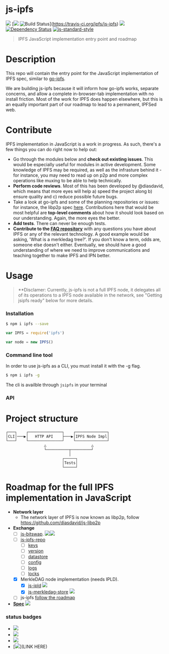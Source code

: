 js-ipfs
=======

[![](https://img.shields.io/badge/made%20by-Protocol%20Labs-blue.svg?style=flat-square)](http://ipn.io) [[![](https://img.shields.io/badge/freenode-%23ipfs-blue.svg?style=flat-square)](http://webchat.freenode.net/?channels=%23ipfs) ![Build Status](https://travis-ci.org/ipfs/js-ipfs.svg?style=flat-square)](https://travis-ci.org/ipfs/js-ipfs) ![](https://img.shields.io/badge/coverage-%3F-yellow.svg?style=flat-square) [![Dependency Status](https://david-dm.org/ipfs/js-ipfs.svg?style=flat-square)](https://david-dm.org/ipfs/js-ipfs) [![js-standard-style](https://img.shields.io/badge/code%20style-standard-brightgreen.svg?style=flat-square)](https://github.com/feross/standard)

> IPFS JavaScript implementation  entry point and roadmap

# Description

This repo will contain the entry point for the JavaScript implementation of IPFS spec, similar to [go-ipfs](https://github.com/ipfs/go-ipfs). 

We are building js-ipfs because it will inform how go-ipfs works, separate concerns, and allow a complete in-browser-tab implementation with no install friction. Most of the work for IPFS does happen elsewhere, but this is an equally important part of our roadmap to lead to a permanent, IPFSed web.

# Contribute

IPFS implementation in JavaScript is a work in progress. As such, there's a few things you can do right now to help out:

  * Go through the modules below and **check out existing issues**. This would be especially useful for modules in active development. Some knowledge of IPFS may be required, as well as the infrasture behind it - for instance, you may need to read up on p2p and more complex operations like muxing to be able to help technically.
  * **Perform code reviews**. Most of this has been developed by @diasdavid, which means that more eyes will help a) speed the project along b) ensure quality and c) reduce possible future bugs.
  * Take a look at go-ipfs and some of the planning repositories or issues: for instance, the libp2p spec [here](https://github.com/ipfs/specs/pull/19). Contributions here that would be most helpful are **top-level comments** about how it should look based on our understanding. Again, the more eyes the better.
  * **Add tests**. There can never be enough tests.
  * **Contribute to the [FAQ repository](https://github.com/ipfs/faq/issues)** with any questions you have about IPFS or any of the relevant technology. A good example would be asking, 'What is a merkledag tree?'. If you don't know a term, odds are, someone else doesn't either. Eventually, we should have a good understanding of where we need to improve communications and teaching together to make IPFS and IPN better.

# Usage

> **Disclamer: Currently, js-ipfs is not a full IPFS node, it delegates all of its operations to a IPFS node available in the network, see "Getting jsipfs ready" below for more details.

### Installation

```bash
$ npm i ipfs --save
```

```JavaScript
var IPFS = require('ipfs')

var node = new IPFS()
```

### Command line tool

In order to use js-ipfs as a CLI, you must install it with the -g flag.

```bash
$ npm i ipfs -g
```

The cli is availble through `jsipfs` in your terminal

### API


# Project structure

```
┌───┐    ┌───────────────┐    ┌──────────────┐
│CLI│───▶│   HTTP API    ├───▶│IPFS Node Impl│
└───┘    └───────────────┘    └──────────────┘
                 △                    △
                 └──────────┬─────────┘
                            │
                         ┌─────┐
                         │Tests│
                         └─────┘
```

# Roadmap for the full IPFS implementation in JavaScript


- **Network layer**
  - The network layer of IPFS is now known as libp2p, follow https://github.com/diasdavid/js-libp2p
- **Exchange**
  - [ ] [js-bitswap](https://github.com/diasdavid/js-bitswap). [![](https://img.shields.io/badge/discuss--blue.svg?style=flat-square)](https://github.com/ipfs/js-ipfs/issues/17)![](https://img.shields.io/badge/status-has%20not%20started%20yet-brown.svg?style=flat-square)
  - [ ] [js-ipfs-repo](https://github.com/ipfs/js-ipfs-repo)
    - [ ] [keys](https://github.com/ipfs/js-ipfs-repo/issues/4)
    - [ ] [version](https://github.com/ipfs/js-ipfs-repo/issues/5)
    - [ ] [datastore](https://github.com/ipfs/js-ipfs-repo/issues/6)
    - [ ] [config](https://github.com/ipfs/js-ipfs-repo/issues/7)
    - [ ] [logs](https://github.com/ipfs/js-ipfs-repo/issues/8)
    - [ ] [locks](https://github.com/ipfs/js-ipfs-repo/issues/9)
  - [x] MerkleDAG node implementation (needs IPLD).
    - [x] [js-ipld](https://github.com/diasdavid/js-ipld) ![](https://img.shields.io/badge/status-in%20progress-yellow.svg?style=flat-square)
    - [x] [js-merkledag-store](https://github.com/diasdavid/js-merkledag-store) ![](https://img.shields.io/badge/status-in%20progress-yellow.svg?style=flat-square)
  - [ ] js-ipfs [follow the roadmap](https://github.com/ipfs/pm/blob/js-ipfs/roadmap/ROADMAP.js-ipfs.md)
- [**Spec**](https://github.com/ipfs/specs/tree/master/protocol/network) ![](https://img.shields.io/badge/status-in%20progress-yellow.svg?style=flat-square)

### status badges

- ![](https://img.shields.io/badge/status-has%20not%20started%20yet-brown.svg?style=flat-square)
- ![](https://img.shields.io/badge/status-in%20progress-yellow.svg?style=flat-square)
- ![](https://img.shields.io/badge/status-ready-green.svg?style=flat-square)
- [![](https://img.shields.io/badge/discuss--blue.svg?style=flat-square)](LINK HERE)
